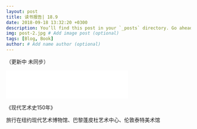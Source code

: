 ```yaml
---
layout: post
title: 读书报告| 18.9
date: 2018-09-18 13:32:20 +0300
description: You’ll find this post in your `_posts` directory. Go ahead and edit it and re-build the site to see your changes. # Add post description (optional)
img: post-2.jpg # Add image post (optional)
tags: [Blog, Book]
author: # Add name author (optional)
---
```




（更新中 未同步）

<iframe frameborder="0" border="1" marginwidth="0" marginheight="0" width="333" height="77" src="//music.163.com/outchain/player?type=2&amp;id=574195509&amp;auto=0&amp;height=66">
    </iframe>




《现代艺术史150年》



旅行在纽约现代艺术博物馆、巴黎蓬皮杜艺术中心、伦敦泰特美术馆